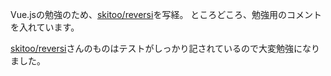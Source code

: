 Vue.jsの勉強のため、[skitoo/reversi](https://github.com/skitoo/reversi)を写経。
ところどころ、勉強用のコメントを入れています。

[skitoo/reversi](https://github.com/skitoo/reversi)さんのものはテストがしっかり記されているので大変勉強になりました。
